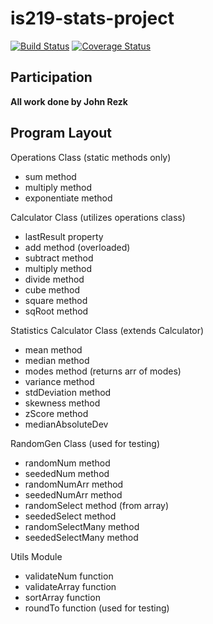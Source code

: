 # is219-stats-project

[![Build Status](https://travis-ci.com/jar243/is219-stats-project.svg?branch=main)](https://travis-ci.com/jar243/is219-stats-project)
[![Coverage Status](https://coveralls.io/repos/github/jar243/is219-stats-project/badge.svg?branch=main)](https://coveralls.io/github/jar243/is219-stats-project?branch=main)

## Participation

**All work done by John Rezk**

## Program Layout

Operations Class (static methods only)
- sum method
- multiply method
- exponentiate method

Calculator Class (utilizes operations class)
- lastResult property
- add method (overloaded)
- subtract method
- multiply method
- divide method
- cube method
- square method
- sqRoot method

Statistics Calculator Class (extends Calculator)
- mean method
- median method
- modes method (returns arr of modes)
- variance method
- stdDeviation method
- skewness method
- zScore method
- medianAbsoluteDev

RandomGen Class (used for testing)
- randomNum method
- seededNum method
- randomNumArr method
- seededNumArr method
- randomSelect method (from array)
- seededSelect method
- randomSelectMany method
- seededSelectMany method

Utils Module
- validateNum function
- validateArray function
- sortArray function
- roundTo function (used for testing)
